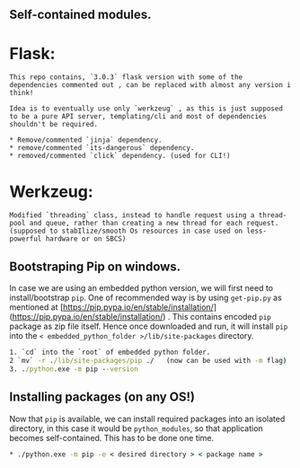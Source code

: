 ## Self-contained modules.

# Flask:
    This repo contains, `3.0.3` flask version with some of the dependencies commented out , can be replaced with almost any version i think!

    Idea is to eventually use only `werkzeug` , as this is just supposed to be a pure API server, templating/cli and most of dependencies shouldn't be required.

    * Remove/commented `jinja` dependency.
    * remove/commented `its-dangerous` dependency.
    * removed/commented `click` dependency. (used for CLI!)

# Werkzeug:
    Modified `threading` class, instead to handle request using a thread-pool and queue, rather than creating a new thread for each request. (supposed to stabIlize/smooth Os resources in case used on less-powerful hardware or on SBCS)


## Bootstraping Pip on windows.

In case we are using an embedded python version, we will first need to install/bootstrap `pip`. One of recommended way is by using `get-pip.py` as mentioned at [https://pip.pypa.io/en/stable/installation/] (https://pip.pypa.io/en/stable/installation/) . This contains encoded `pip` package as zip file itself. Hence once downloaded and run, it will install `pip` into the `< embedded_python_folder >/lib/site-packages` directory.

```cmd
1. `cd` into the `root` of embedded python folder.
2 `mv` -r ./lib/site-packages/pip ./   (now can be used with -m flag)
3. ./python.exe -m pip --version
```

## Installing packages (on any OS!)
Now that `pip` is available, we can install required packages into an isolated directory, in this case it would be `python_modules`,  so that application becomes self-contained. This has to be done one time. 

```cmd
* ./python.exe -m pip -e < desired directory > < package name >
```
